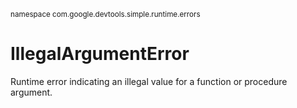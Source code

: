 <sub>namespace com.google.devtools.simple.runtime.errors</sub>
# IllegalArgumentError #

Runtime error indicating an illegal value for a function or procedure argument.